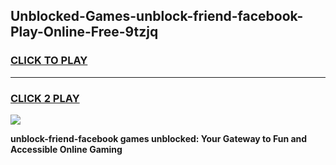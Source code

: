 
## Unblocked-Games-unblock-friend-facebook-Play-Online-Free-9tzjq
<h3>
<a href="https://premium76.site?title=unblock-friend-facebook&ref=26A">CLICK TO PLAY</a></h3>
<hr>

<h3>
<a href="https://premium76.site?title=unblock-friend-facebook&ref=26A">CLICK 2 PLAY</a>
  
</h3>

<a href="https://premium76.site?title=unblock-friend-facebook&ref=26A"><img src="https://clearcache.store/games.png"></a>


**unblock-friend-facebook games unblocked: Your Gateway to Fun and Accessible Online Gaming**
